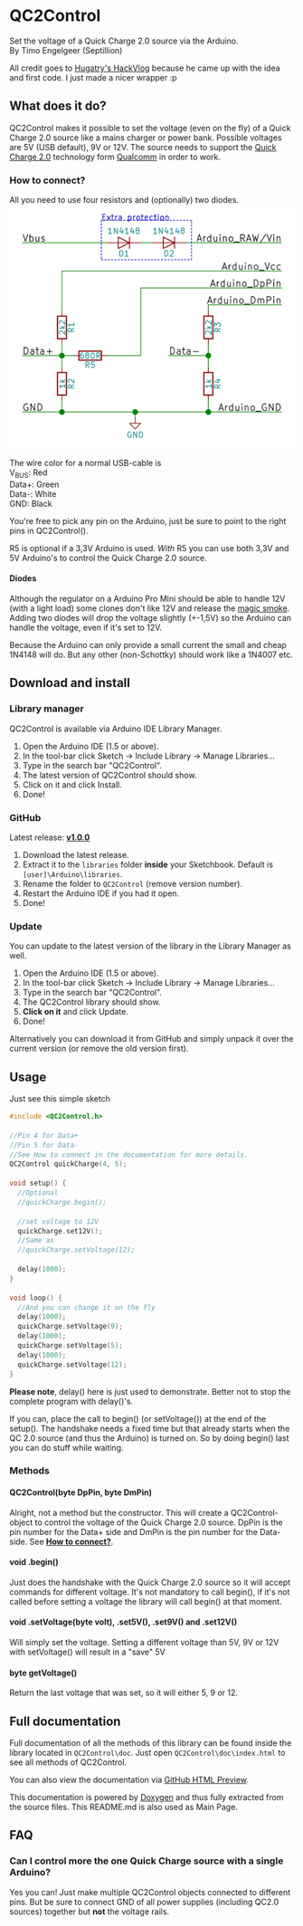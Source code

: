 # QC2Control
Set the voltage of a Quick Charge 2.0 source via the Arduino.  
By Timo Engelgeer (Septillion)

All credit goes to [Hugatry's HackVlog](https://www.youtube.com/channel/UCHgeChD442K0ah-KxEg0PHw) because he came up with the idea and first code. I just made a nicer wrapper :p

## What does it do?
QC2Control makes it possible to set the voltage (even on the fly) of a Quick Charge 2.0 source like a mains charger or power bank. Possible voltages are 5V (USB default), 9V or 12V. The source needs to support the [Quick Charge 2.0](https://www.qualcomm.com/products/features/quick-charge) technology form [Qualcomm](https://www.qualcomm.com/) in order to work.

### How to connect?
All you need to use four resistors and (optionally) two diodes.
![QC2Control circuit](extras/circuit.png)

The wire color for a normal USB-cable is  
V<sub>BUS</sub>: Red  
Data+: Green  
Data-: White  
GND: Black

You're free to pick any pin on the Arduino, just be sure to point to the right pins in QC2Control().

R5 is optional if a 3,3V Arduino is used. *With* R5 you can use both 3,3V and 5V Arduino's to control the Quick Charge 2.0 source.

#### Diodes
Although the regulator on a Arduino Pro Mini should be able to handle 12V (with a light load) some clones don't like 12V and release the [magic smoke](https://en.wikipedia.org/wiki/Magic_smoke). Adding two diodes will drop the voltage slightly (+-1,5V) so the Arduino can handle the voltage, even if it's set to 12V.

Because the Arduino can only provide a small current the small and cheap 1N4148 will do. But any other (non-Schottky) should work like a 1N4007 etc.

## Download and install
### Library manager
QC2Control is available via Arduino IDE Library Manager.

1.  Open the Arduino IDE (1.5 or above).
2.  In the tool-bar click Sketch -> Include Library -> Manage Libraries...
3.  Type in the search bar "QC2Control".
4.  The latest version of QC2Control should show.
5.  Click on it and click Install.
6.  Done!

### GitHub
Latest release: **[v1.0.0](https://github.com/septillion-git/QC2Control/archive/v1.0.0.zip)**

1. Download the latest release.
2. Extract it to the `libraries` folder **inside** your Sketchbook. Default is `[user]\Arduino\libraries`. 
3. Rename the folder to `QC2Control` (remove version number).
4. Restart the Arduino IDE if you had it open.
5. Done!

### Update
You can update to the latest version of the library in the Library Manager as well. 

1.  Open the Arduino IDE (1.5 or above).
2.  In the tool-bar click Sketch -> Include Library -> Manage Libraries...
3.  Type in the search bar "QC2Control".
4.  The QC2Control library should show.
5.  **Click on it** and click Update.
6.  Done!

Alternatively you can download it from GitHub and simply unpack it over the current version (or remove the old version first).

## Usage
Just see this simple sketch
```C++
#include <QC2Control.h>

//Pin 4 for Data+
//Pin 5 for Data-
//See How to connect in the documentation for more details.
QC2Control quickCharge(4, 5);

void setup() {
  //Optional
  //quickCharge.begin();

  //set voltage to 12V
  quickCharge.set12V();
  //Same as
  //quickCharge.setVoltage(12);

  delay(1000);
}

void loop() {
  //And you can change it on the fly
  delay(1000);
  quickCharge.setVoltage(9);
  delay(1000);
  quickCharge.setVoltage(5);
  delay(1000);
  quickCharge.setVoltage(12);
}
```
**Please note**, delay() here is just used to demonstrate. Better not to stop the complete program with delay()'s.

If you can, place the call to begin() (or setVoltage()) at the end of the setup(). The handshake needs a fixed time but that already starts when the QC 2.0 source (and thus the Arduino) is turned on. So by doing begin() last you can do stuff while waiting.

### Methods
#### QC2Control(byte DpPin, byte DmPin)
Alright, not a method but the constructor. This will create a QC2Control-object to control the voltage of the Quick Charge 2.0 source. DpPin is the pin number for the Data+ side and DmPin is the pin number for the Data- side. See [**How to connect?**](#how-to-connect).

#### void .begin()
Just does the handshake with the Quick Charge 2.0 source so it will accept commands for different voltage. It's not mandatory to call begin(), if it's not called before setting a voltage the library will call begin() at that moment.

#### void .setVoltage(byte volt), .set5V(), .set9V() and .set12V()
Will simply set the voltage. Setting a different voltage than 5V, 9V or 12V with setVoltage() will result in a "save" 5V

#### byte getVoltage()
Return the last voltage that was set, so it will either 5, 9 or 12.

## Full documentation
Full documentation of all the methods of this library can be found inside the library located in `QC2Control\doc`. Just open `QC2Control\doc\index.html` to see all methods of QC2Control. 

You can also view the documentation via [GitHub HTML Preview](https://htmlpreview.github.io/?https://github.com/septillion-git/QC2Control/blob/v1.0.0/doc/index.html).

This documentation is powered by [Doxygen](http://www.doxygen.org/) and thus fully extracted from the source files. This README.md is also used as Main Page.

## FAQ

### Can I control more the one Quick Charge source with a single Arduino?
Yes you can! Just make multiple QC2Control objects connected to different pins. But be sure to connect GND of all power supplies (including QC2.0 sources) together but **not** the voltage rails.